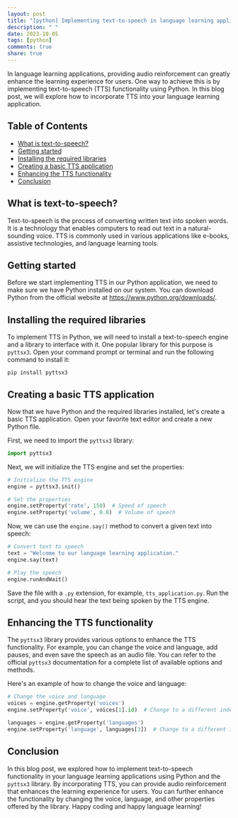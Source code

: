 ```yaml
---
layout: post
title: "[python] Implementing text-to-speech in language learning applications with Python"
description: " "
date: 2023-10-05
tags: [python]
comments: true
share: true
---
```


In language learning applications, providing audio reinforcement can greatly enhance the learning experience for users. One way to achieve this is by implementing text-to-speech (TTS) functionality using Python. In this blog post, we will explore how to incorporate TTS into your language learning application.

## Table of Contents
- [What is text-to-speech?](#what-is-text-to-speech)
- [Getting started](#getting-started)
- [Installing the required libraries](#installing-the-required-libraries)
- [Creating a basic TTS application](#creating-a-basic-tts-application)
- [Enhancing the TTS functionality](#enhancing-the-tts-functionality)
- [Conclusion](#conclusion)

## What is text-to-speech?

Text-to-speech is the process of converting written text into spoken words. It is a technology that enables computers to read out text in a natural-sounding voice. TTS is commonly used in various applications like e-books, assistive technologies, and language learning tools.

## Getting started

Before we start implementing TTS in our Python application, we need to make sure we have Python installed on our system. You can download Python from the official website at https://www.python.org/downloads/.

## Installing the required libraries

To implement TTS in Python, we will need to install a text-to-speech engine and a library to interface with it. One popular library for this purpose is `pyttsx3`. Open your command prompt or terminal and run the following command to install it:

```
pip install pyttsx3
```

## Creating a basic TTS application

Now that we have Python and the required libraries installed, let's create a basic TTS application. Open your favorite text editor and create a new Python file.

First, we need to import the `pyttsx3` library:

```python
import pyttsx3
```

Next, we will initialize the TTS engine and set the properties:

```python
# Initialize the TTS engine
engine = pyttsx3.init()

# Set the properties
engine.setProperty('rate', 150)  # Speed of speech
engine.setProperty('volume', 0.8)  # Volume of speech
```

Now, we can use the `engine.say()` method to convert a given text into speech:

```python
# Convert text to speech
text = "Welcome to our language learning application."
engine.say(text)

# Play the speech
engine.runAndWait()
```

Save the file with a `.py` extension, for example, `tts_application.py`. Run the script, and you should hear the text being spoken by the TTS engine.

## Enhancing the TTS functionality

The `pyttsx3` library provides various options to enhance the TTS functionality. For example, you can change the voice and language, add pauses, and even save the speech as an audio file. You can refer to the official `pyttsx3` documentation for a complete list of available options and methods.

Here's an example of how to change the voice and language:

```python
# Change the voice and language
voices = engine.getProperty('voices')
engine.setProperty('voice', voices[1].id)  # Change to a different index for a different voice

languages = engine.getProperty('languages')
engine.setProperty('language', languages[3])  # Change to a different index for a different language
```

## Conclusion

In this blog post, we explored how to implement text-to-speech functionality in your language learning applications using Python and the `pyttsx3` library. By incorporating TTS, you can provide audio reinforcement that enhances the learning experience for users. You can further enhance the functionality by changing the voice, language, and other properties offered by the library. Happy coding and happy language learning!